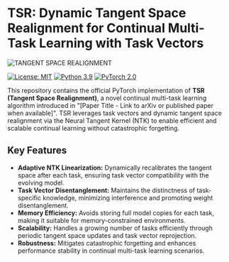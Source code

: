 # TSR: Dynamic Tangent Space Realignment for Continual Multi-Task Learning with Task Vectors 
![TANGENT SPACE REALIGNMENT](https://github.com/user-attachments/assets/2bbc0243-fc65-422c-a1fe-f51003a21cea)

[![License: MIT](https://img.shields.io/badge/License-MIT-yellow.svg)](https://opensource.org/licenses/MIT)
[![Python 3.9](https://img.shields.io/badge/python-3.9-blue.svg)](https://www.python.org/downloads/release/python-390/)
[![PyTorch 2.0](https://img.shields.io/badge/pytorch-2.0-orange.svg)](https://pytorch.org/)

This repository contains the official PyTorch implementation of **TSR (Tangent Space Realignment)**, a novel continual multi-task learning algorithm introduced in "[Paper Title - Link to arXiv or published paper when available]". TSR leverages task vectors and dynamic tangent space realignment via the Neural Tangent Kernel (NTK) to enable efficient and scalable continual learning without catastrophic forgetting.

## Key Features

* **Adaptive NTK Linearization:** Dynamically recalibrates the tangent space after each task, ensuring task vector compatibility with the evolving model.
* **Task Vector Disentanglement:**  Maintains the distinctness of task-specific knowledge, minimizing interference and promoting weight disentanglement.
* **Memory Efficiency:**  Avoids storing full model copies for each task, making it suitable for memory-constrained environments.
* **Scalability:**  Handles a growing number of tasks efficiently through periodic tangent space updates and task vector reprojection.
* **Robustness:**  Mitigates catastrophic forgetting and enhances performance stability in continual multi-task learning scenarios.
